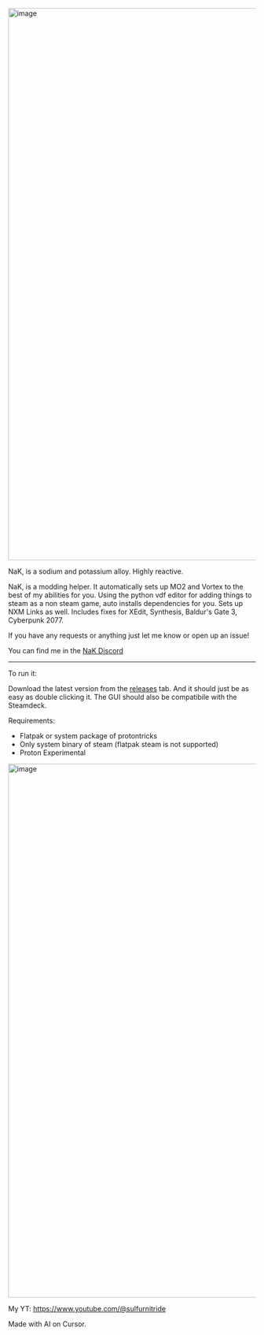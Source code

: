 <img width="1921" height="1121" alt="image" src="https://github.com/user-attachments/assets/efe06b4c-d42a-4539-ae38-6f24c63f343b" />



NaK, is a sodium and potassium alloy. Highly reactive.

NaK, is a modding helper. It automatically sets up MO2 and Vortex to the best of my abilities for you. Using the python vdf editor for adding things to steam as a non steam game, auto installs dependencies for you. Sets up NXM Links as well. Includes fixes for XEdit, Synthesis, Baldur's Gate 3, Cyberpunk 2077. 

If you have any requests or anything just let me know or open up an issue!

You can find me in the [NaK Discord](https://discord.gg/9JWQzSeUWt)

----------------------------------------------------------------------------------------------------------------------------

To run it:

Download the latest version from the [releases](https://github.com/SulfurNitride/NaK/releases) tab. And it should just be as easy as double clicking it. The GUI should also be compatibile with the Steamdeck.

Requirements:
- Flatpak or system package of protontricks
- Only system binary of steam (flatpak steam is not supported)
- Proton Experimental


<img width="1274" height="1084" alt="image" src="https://github.com/user-attachments/assets/f776ff53-c58c-48af-aa0d-aaa85ebb7488" />



My YT: https://www.youtube.com/@sulfurnitride

Made with AI on Cursor. 
